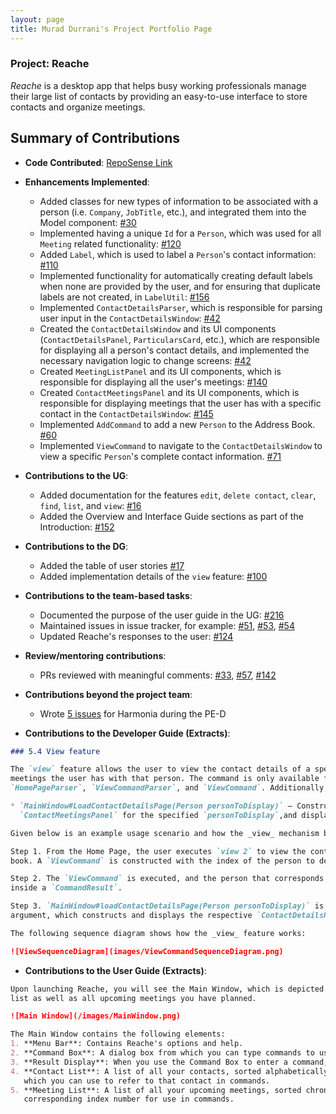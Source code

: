 ```yaml
---
layout: page
title: Murad Durrani's Project Portfolio Page
---
```


### Project: Reache

_Reache_ is a desktop app that helps busy working professionals manage their large list
of contacts by providing an easy-to-use interface to store contacts and organize
meetings.

## Summary of Contributions
* **Code Contributed**: [RepoSense Link](https://nus-cs2103-ay2122s2.github.io/tp-dashboard/?search=muraddurrani&breakdown=true&sort=groupTitle&sortWithin=title&since=2022-02-18&timeframe=commit&mergegroup=&groupSelect=groupByRepos&checkedFileTypes=docs~functional-code~test-code~other)


* **Enhancements Implemented**:
  * Added classes for new types of information to be associated with a person (i.e. `Company`, `JobTitle`, etc.), and integrated them into the Model component: [#30](https://github.com/AY2122S2-CS2103T-W12-4/tp/pull/30)
  * Implemented having a unique `Id` for a `Person`, which was used for all `Meeting` related functionality: [#120](https://github.com/AY2122S2-CS2103T-W12-4/tp/pull/120)
  * Added `Label`, which is used to label a `Person`'s contact information: [#110](https://github.com/AY2122S2-CS2103T-W12-4/tp/pull/110)
  * Implemented functionality for automatically creating default labels when none are provided by the user, and for ensuring that duplicate labels are not created, in `LabelUtil`: [#156](https://github.com/AY2122S2-CS2103T-W12-4/tp/pull/156)
  * Implemented `ContactDetailsParser`, which is responsible for parsing user input in the `ContactDetailsWindow`: [#42](https://github.com/AY2122S2-CS2103T-W12-4/tp/pull/42)
  * Created the `ContactDetailsWindow` and its UI components (`ContactDetailsPanel`, `ParticularsCard`, etc.), which are responsible for displaying all a person's contact details, and implemented the necessary navigation logic to change screens: [#42](https://github.com/AY2122S2-CS2103T-W12-4/tp/pull/42)
  * Created `MeetingListPanel` and its UI components, which is responsible for displaying all the user's meetings: [#140](https://github.com/AY2122S2-CS2103T-W12-4/tp/pull/140)
  *  Created `ContactMeetingsPanel` and its UI components, which is responsible for displaying meetings that the user has with a specific contact in the `ContactDetailsWindow`: [#145](https://github.com/AY2122S2-CS2103T-W12-4/tp/pull/145)
  * Implemented `AddCommand` to add a new `Person` to the Address Book. [#60](https://github.com/AY2122S2-CS2103T-W12-4/tp/pull/60)
  * Implemented `ViewCommand` to navigate to the `ContactDetailsWindow` to view a specific `Person`'s complete contact information. [#71](https://github.com/AY2122S2-CS2103T-W12-4/tp/pull/71)
    

* **Contributions to the UG**:
  * Added documentation for the features `edit`, `delete contact`, `clear`, `find`, `list`, and `view`: [#16](https://github.com/AY2122S2-CS2103T-W12-4/tp/pull/16)
  * Added the Overview and Interface Guide sections as part of the Introduction: [#152](https://github.com/AY2122S2-CS2103T-W12-4/tp/pull/152)


* **Contributions to the DG**:
  * Added the table of user stories [#17](https://github.com/AY2122S2-CS2103T-W12-4/tp/pull/17)
  * Added implementation details of the `view` feature: [#100](https://github.com/AY2122S2-CS2103T-W12-4/tp/pull/100)


* **Contributions to the team-based tasks**:
  * Documented the purpose of the user guide in the UG: [#216](https://github.com/AY2122S2-CS2103T-W12-4/tp/pull/216)
  * Maintained issues in issue tracker, for example: [#51](https://github.com/AY2122S2-CS2103T-W12-4/tp/issues/51), [#53](https://github.com/AY2122S2-CS2103T-W12-4/tp/issues/53), [#54](https://github.com/AY2122S2-CS2103T-W12-4/tp/issues/54)
  * Updated Reache's responses to the user: [#124](https://github.com/AY2122S2-CS2103T-W12-4/tp/pull/124)
  
  
* **Review/mentoring contributions**:
  * PRs reviewed with meaningful comments: [#33](https://github.com/AY2122S2-CS2103T-W12-4/tp/pull/33), [#57](https://github.com/AY2122S2-CS2103T-W12-4/tp/pull/57), [#142](https://github.com/AY2122S2-CS2103T-W12-4/tp/pull/142)


* **Contributions beyond the project team**:
  * Wrote [5 issues](https://github.com/muraddurrani/ped/issues) for Harmonia during the PE-D


* **Contributions to the Developer Guide (Extracts)**:

```markdown
### 5.4 View feature

The `view` feature allows the user to view the contact details of a specified person in the address book, as well as 
meetings the user has with that person. The command is only available from the Home Page, and is facilitated by the
`HomePageParser`, `ViewCommandParser`, and `ViewCommand`. Additionally, it implements the following operation:

* `MainWindow#LoadContactDetailsPage(Person personToDisplay)` — Constructs a `ContactDetailsPanel` and a
  `ContactMeetingsPanel` for the specified `personToDisplay`,and displays them in the `MainWindow`.

Given below is an example usage scenario and how the _view_ mechanism behaves at each step.

Step 1. From the Home Page, the user executes `view 2` to view the contact details of the second person in the address
book. A `ViewCommand` is constructed with the index of the person to de displayed.

Step 2. The `ViewCommand` is executed, and the person that corresponds to the provided index is returned to `MainWindow`
inside a `CommandResult`.

Step 3. `MainWindow#loadContactDetailsPage(Person personToDisplay)` is executed with the specified person passed as
argument, which constructs and displays the respective `ContactDetailsPanel` and `ContactMeetingsPanel`.

The following sequence diagram shows how the _view_ feature works:

![ViewSequenceDiagram](images/ViewCommandSequenceDiagram.png)
```


* **Contributions to the User Guide (Extracts)**:

```markdown
Upon launching Reache, you will see the Main Window, which is depicted below. The Main Window displays your entire contact
list as well as all upcoming meetings you have planned.

![Main Window](/images/MainWindow.png)

The Main Window contains the following elements:
1. **Menu Bar**: Contains Reache's options and help.
2. **Command Box**: A dialog box from which you can type commands to use Reache.
3. **Result Display**: When you use the Command Box to enter a command, Reache will show the result of that command here.
4. **Contact List**: A list of all your contacts, sorted alphabetically. Each contact has a corresponding index number, 
   which you can use to refer to that contact in commands.
5. **Meeting List**: A list of all your upcoming meetings, sorted chronologically. As with contacts, each meeting has a 
   corresponding index number for use in commands.
```
